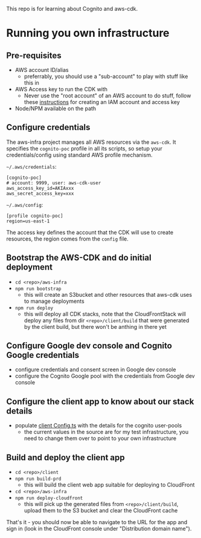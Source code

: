 This repo is for learning about Cognito and aws-cdk.

# Running you own infrastructure

## Pre-requisites

* AWS account ID/alias
  * preferrably, you should use a "sub-account" to play with stuff like this
  in
* AWS Access key to run the CDK with
  * Never use the "root account" of an AWS account to do stuff, follow these
    [instructions](./doc/create-iam-account.md) for creating an IAM account and
    access key
* Node/NPM available on the path

## Configure credentials

The aws-infra project manages all AWS resources via the `aws-cdk`.
It specifies the `cognito-poc` profile in all its scripts,
so setup your credentials/config using standard AWS profile mechanism.

`~/.aws/credentials`:
```
[cognito-poc]
# account: 9999, user: aws-cdk-user
aws_access_key_id=AKIAxxx
aws_secret_access_key=xxx
```

`~/.aws/config`:
```
[profile cognito-poc]
region=us-east-1
```

The access key defines the account that the CDK will use to create
resources, the region comes from the `config` file.

## Bootstrap the AWS-CDK and do initial deployment
* `cd <repo>/aws-infra`
* `npm run bootstrap`
  * this will create an S3bucket and other resources that aws-cdk uses to manage
  deployments
* `npm run deploy`
  * this will deploy all CDK stacks, note that the CloudFrontStack will deploy 
  any files from dir `<repo>/client/build` that were generated by the 
  client build, but there won't be anthing in there yet

## Configure Google dev console and Cognito Google credentials
* configure credentials and consent screen in Google dev console
* configure the Cognito Google pool with the credentials from Google dev console

## Configure the client app to know about our stack details
* populate [client Config.ts](./client/src/Config.ts) with the details for
the cognito user-pools
  * the current values in the source are for my test infrastructure, you need
  to change them over to point to your own infrastructure

## Build and deploy the client app
* `cd <repo>/client`
* `npm run build-prd`
  * this will build the client web app suitable for deploying to CloudFront
* `cd <repo>/aws-infra`
* `npm run deploy-cloudfront`
  * this will pick up the generated files from `<repo>/client/build`, upload
  them to the S3 bucket and clear the CloudFront cache

That's it - you should now be able to navigate to the URL for the app and 
sign in (look in the CloudFront console under "Distribution domain name").


